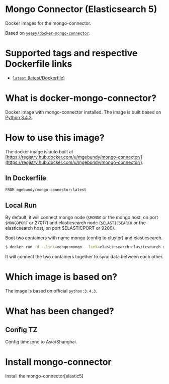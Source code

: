 Mongo Connector (Elasticsearch 5)
===
Docker images for the mongo-connector.

Based on [`yeasy/docker-mongo-connector`](https://github.com/yeasy/docker-mongo-connector).

# Supported tags and respective Dockerfile links

* [`latest` (latest/Dockerfile)](https://github.com/mgebundy/docker-mongo-connector/blob/master/Dockerfile)

# What is docker-mongo-connector?
Docker image with mongo-connector installed. The image is built based on [Python 3.4.3](https://hub.docker.com/_/python/).

# How to use this image?
The docker image is auto built at [https://registry.hub.docker.com/u/mgebundy/mongo-connector/](https://registry.hub.docker.com/u/mgebundy/mongo-connector/).

## In Dockerfile
```sh
FROM mgebundy/mongo-connector:latest
```

## Local Run
By default, it will connect mongo node (`$MONGO` or the mongo host, on port `$MONGOPORT` or 27017) and elasticsearch node (`$ELASTICSEARCH` or the elasticsearch host, on port $ELASTICPORT or 9200).

Boot two containers with name mongo (config to cluster) and elasticsearch.
```sh
$ docker run -d --link=mongo:mongo --link=elasticsearch:elasticsearch mgebundy/mongo-connector
```

It will connect the two containers together to sync data between each other.

# Which image is based on?
The image is based on official `python:3.4.3`.

# What has been changed?

## Config TZ
Config timezone to Asia/Shanghai.

# Install mongo-connector
Install the mongo-connector[elastic5]
